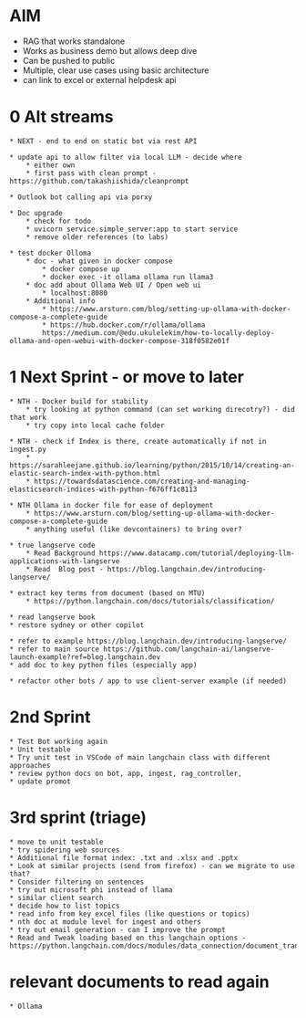 # AIM
* RAG that works standalone
* Works as business demo but allows deep dive    
* Can be pushed to public   
* Multiple, clear use cases using basic architecture   
* can link to excel or external helpdesk api

# 0 Alt streams

	* NEXT - end to end on static bot via rest API

	* update api to allow filter via local LLM - decide where
		* either own
		* first pass with clean prompt -https://github.com/takashiishida/cleanprompt

	* Outlook bot calling api via porxy
	 
	* Doc upgrade
		* check for todo
		* uvicorn service.simple_server:app to start service
		* remove older references (to labs)

	* test docker Olloma
		* doc - what given in docker compose 
			* docker compose up
			* docker exec -it ollama ollama run llama3
		* doc add about Ollama Web UI / Open web ui
			* localhost:8080
		* Additional info
			* https://www.arsturn.com/blog/setting-up-ollama-with-docker-compose-a-complete-guide
			* https://hub.docker.com/r/ollama/ollama
			https://medium.com/@edu.ukulelekim/how-to-locally-deploy-ollama-and-open-webui-with-docker-compose-318f0582e01f



# 1 Next Sprint - or move to later

	* NTH - Docker build for stability
		* try looking at python command (can set working direcotry?) - did that work
		* try copy into local cache folder
	
	* NTH - check if Index is there, create automatically if not in ingest.py
		* https://sarahleejane.github.io/learning/python/2015/10/14/creating-an-elastic-search-index-with-python.html
		* https://towardsdatascience.com/creating-and-managing-elasticsearch-indices-with-python-f676ff1c8113

	* NTH Ollama in docker file for ease of deployment
		* https://www.arsturn.com/blog/setting-up-ollama-with-docker-compose-a-complete-guide
		* anything useful (like devcontainers) to bring over?

	* true langserve code
		* Read Background https://www.datacamp.com/tutorial/deploying-llm-applications-with-langserve
		* Read 	Blog post - https://blog.langchain.dev/introducing-langserve/

	* extract key terms from document (based on MTU)
		* https://python.langchain.com/docs/tutorials/classification/

	* read langserve book
	* restore sydney or other copilot

	* refer to example https://blog.langchain.dev/introducing-langserve/
	* refer to main source https://github.com/langchain-ai/langserve-launch-example?ref=blog.langchain.dev
	* add doc to key python files (especially app)

	* refactor other bots / app to use client-server example (if needed)
	



# 2nd Sprint
	* Test Bot working again
	* Unit testable
	* Try unit test in VSCode of main langchain class with different approaches
	* review python docs on bot, app, ingest, rag_controller,
	* update promot
	
# 3rd sprint (triage)
	* move to unit testable 
	* try spidering web sources
	* Additional file format index: .txt and .xlsx and .pptx
	* Look at similar projects (send from firefox) - can we migrate to use that?
	* Consider filtering on sentences
	* try out microsoft phi instead of llama
	* similar client search
	* decide how to list topics
	* read info from key excel files (like questions or topics)
	* nth doc at module level for ingest and others
	* try out email generation - can I improve the prompt
	* Read and Tweak loading based on this langchain options -https://python.langchain.com/docs/modules/data_connection/document_transformers/

# relevant documents to read again
	* Ollama 
	
